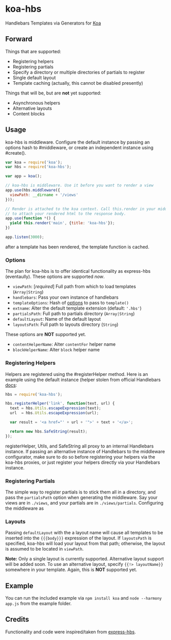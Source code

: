 koa-hbs
=======

Handlebars Templates via Generators for [Koa](https://github.com/koajs/koa/)

## Forward
Things that are supported:
- Registering helpers
- Registering partials
- Specify a directory or multiple directories of partials to register
- Single default layout
- Template caching (actually, this cannot be disabled presently)

Things that will be, but are **not** yet supported:
- Asynchronous helpers
- Alternative layouts
- Content blocks

## Usage
koa-hbs is middleware. Configure the default instance by passing an options hash
to #middleware, or create an independent instance using #create().

```javascript
var koa = require('koa');
var hbs = require('koa-hbs');

var app = koa();

// koa-hbs is middleware. Use it before you want to render a view
app.use(hbs.middleware({
  viewPath: __dirname + '/views'
}));

// Render is attached to the koa context. Call this.render in your middleware
// to attach your rendered html to the response body.
app.use(function *() {
  yield this.render('main', {title: 'koa-hbs'});
})

app.listen(3000);

```

after a template has been rendered, the template function is cached.

### Options
The plan for koa-hbs is to offer identical functionality as express-hbs
(eventaully). These options are supported _now_.

- `viewPath`: [_required_] Full path from which to load templates
  (`Array|String`)
- `handlebars`: Pass your own instance of handlebars
- `templateOptions`: Hash of
  [options](http://handlebarsjs.com/execution.html#Options) to pass to
  `template()`
- `extname`: Alter the default template extension (default: `'.hbs'`)
- `partialsPath`: Full path to partials directory (`Array|String`)
- `defaultLayout`: Name of the default layout
- `layoutsPath`: Full path to layouts directory (`String`)

These options are **NOT** supported yet.

- `contentHelperName`: Alter `contentFor` helper name
- `blockHelperName`: Alter `block` helper name


### Registering Helpers
Helpers are registered using the #registerHelper method. Here is an example
using the default instance (helper stolen from official Handlebars
[docs](http://handlebarsjs.com):

```javascript
hbs = require('koa-hbs');

hbs.registerHelper('link', function(text, url) {
  text = hbs.Utils.escapeExpression(text);
  url  = hbs.Utils.escapeExpression(url);

  var result = '<a href="' + url + '">' + text + '</a>';

  return new hbs.SafeString(result);
});
```

registerHelper, Utils, and SafeString all proxy to an internal Handlebars
instance. If passing an alternative instance of Handlebars to the middleware
configurator, make sure to do so before registering your helpers via the koa-hbs
proxies, or just register your helpers directly via your Handlebars instance.

### Registering Partials
The simple way to register partials is to stick them all in a directory, and
pass the `partialsPath` option when generating the middleware. Say your views
are in `./views`, and your partials are in `./views/partials`. Configuring the
middleware as

### Layouts
Passing `defaultLayout` with the a layout name will cause all templates to be
inserted into the `{{{body}}}` expression of the layout. If `layoutsPath` is
specified, koa-hbs will load your layout from that path; otherwise, the layout
is assumed to be located in `viewPath`.

**Note:** Only a single layout is currently supported. Alternative layout
support will be added soon. To use an alternative layout, specify
`{{!> layoutName}}` somewhere in your template. Again, this is **NOT** supported
yet.

## Example
You can run the included example via `npm install koa` and
`node --harmony app.js` from the example folder.

## Credits
Functionality and code were inspired/taken from
[express-hbs](https://github.com/barc/express-hbs/).
